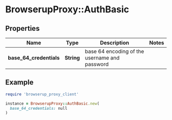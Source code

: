 # BrowserupProxy::AuthBasic

## Properties

| Name | Type | Description | Notes |
| ---- | ---- | ----------- | ----- |
| **base_64_credentials** | **String** | base 64 encoding of the username and password |  |

## Example

```ruby
require 'browserup_proxy_client'

instance = BrowserupProxy::AuthBasic.new(
  base_64_credentials: null
)
```

